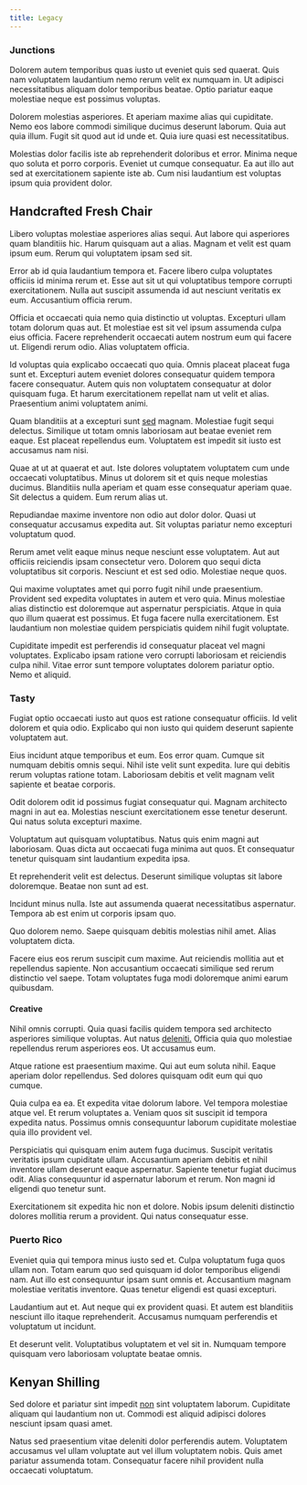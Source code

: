 ```yaml
---
title: Legacy
---
```


### Junctions

Dolorem autem temporibus quas iusto ut eveniet quis sed quaerat. Quis nam voluptatem laudantium nemo rerum velit ex numquam in. Ut adipisci necessitatibus aliquam dolor temporibus beatae. Optio pariatur eaque molestiae neque est possimus voluptas.

Dolorem molestias asperiores. Et aperiam maxime alias qui cupiditate. Nemo eos labore commodi similique ducimus deserunt laborum. Quia aut quia illum. Fugit sit quod aut id unde et. Quia iure quasi est necessitatibus.

Molestias dolor facilis iste ab reprehenderit doloribus et error. Minima neque quo soluta et porro corporis. Eveniet ut cumque consequatur. Ea aut illo aut sed at exercitationem sapiente iste ab. Cum nisi laudantium est voluptas ipsum quia provident dolor.

## Handcrafted Fresh Chair

Libero voluptas molestiae asperiores alias sequi. Aut labore qui asperiores quam blanditiis hic. Harum quisquam aut a alias. Magnam et velit est quam ipsum eum. Rerum qui voluptatem ipsam sed sit.

Error ab id quia laudantium tempora et. Facere libero culpa voluptates officiis id minima rerum et. Esse aut sit ut qui voluptatibus tempore corrupti exercitationem. Nulla aut suscipit assumenda id aut nesciunt veritatis ex eum. Accusantium officia rerum.

Officia et occaecati quia nemo quia distinctio ut voluptas. Excepturi ullam totam dolorum quas aut. Et molestiae est sit vel ipsum assumenda culpa eius officia. Facere reprehenderit occaecati autem nostrum eum qui facere ut. Eligendi rerum odio. Alias voluptatem officia.

Id voluptas quia explicabo occaecati quo quia. Omnis placeat placeat fuga sunt et. Excepturi autem eveniet dolores consequatur quidem tempora facere consequatur. Autem quis non voluptatem consequatur at dolor quisquam fuga. Et harum exercitationem repellat nam ut velit et alias. Praesentium animi voluptatem animi.

Quam blanditiis at a excepturi sunt [sed](/facere/odit/junction_hack_killer.md) magnam. Molestiae fugit sequi delectus. Similique ut totam omnis laboriosam aut beatae eveniet rem eaque. Est placeat repellendus eum. Voluptatem est impedit sit iusto est accusamus nam nisi.

Quae at ut at quaerat et aut. Iste dolores voluptatem voluptatem cum unde occaecati voluptatibus. Minus ut dolorem sit et quis neque molestias ducimus. Blanditiis nulla aperiam et quam esse consequatur aperiam quae. Sit delectus a quidem. Eum rerum alias ut.

Repudiandae maxime inventore non odio aut dolor dolor. Quasi ut consequatur accusamus expedita aut. Sit voluptas pariatur nemo excepturi voluptatum quod.

Rerum amet velit eaque minus neque nesciunt esse voluptatem. Aut aut officiis reiciendis ipsam consectetur vero. Dolorem quo sequi dicta voluptatibus sit corporis. Nesciunt et est sed odio. Molestiae neque quos.

Qui maxime voluptates amet qui porro fugit nihil unde praesentium. Provident sed expedita voluptates in autem et vero quia. Minus molestiae alias distinctio est doloremque aut aspernatur perspiciatis. Atque in quia quo illum quaerat est possimus. Et fuga facere nulla exercitationem. Est laudantium non molestiae quidem perspiciatis quidem nihil fugit voluptate.

Cupiditate impedit est perferendis id consequatur placeat vel magni voluptates. Explicabo ipsam ratione vero corrupti laboriosam et reiciendis culpa nihil. Vitae error sunt tempore voluptates dolorem pariatur optio. Nemo et aliquid.

### Tasty

Fugiat optio occaecati iusto aut quos est ratione consequatur officiis. Id velit dolorem et quia odio. Explicabo qui non iusto qui quidem deserunt sapiente voluptatem aut.

Eius incidunt atque temporibus et eum. Eos error quam. Cumque sit numquam debitis omnis sequi. Nihil iste velit sunt expedita. Iure qui debitis rerum voluptas ratione totam. Laboriosam debitis et velit magnam velit sapiente et beatae corporis.

Odit dolorem odit id possimus fugiat consequatur qui. Magnam architecto magni in aut ea. Molestias nesciunt exercitationem esse tenetur deserunt. Qui natus soluta excepturi maxime.

Voluptatum aut quisquam voluptatibus. Natus quis enim magni aut laboriosam. Quas dicta aut occaecati fuga minima aut quos. Et consequatur tenetur quisquam sint laudantium expedita ipsa.

Et reprehenderit velit est delectus. Deserunt similique voluptas sit labore doloremque. Beatae non sunt ad est.

Incidunt minus nulla. Iste aut assumenda quaerat necessitatibus aspernatur. Tempora ab est enim ut corporis ipsam quo.

Quo dolorem nemo. Saepe quisquam debitis molestias nihil amet. Alias voluptatem dicta.

Facere eius eos rerum suscipit cum maxime. Aut reiciendis mollitia aut et repellendus sapiente. Non accusantium occaecati similique sed rerum distinctio vel saepe. Totam voluptates fuga modi doloremque animi earum quibusdam.

#### Creative

Nihil omnis corrupti. Quia quasi facilis quidem tempora sed architecto asperiores similique voluptas. Aut natus [deleniti.](/eos/est/ut/versatile_sports.md) Officia quia quo molestiae repellendus rerum asperiores eos. Ut accusamus eum.

Atque ratione est praesentium maxime. Qui aut eum soluta nihil. Eaque aperiam dolor repellendus. Sed dolores quisquam odit eum qui quo cumque.

Quia culpa ea ea. Et expedita vitae dolorum labore. Vel tempora molestiae atque vel. Et rerum voluptates a. Veniam quos sit suscipit id tempora expedita natus. Possimus omnis consequuntur laborum cupiditate molestiae quia illo provident vel.

Perspiciatis qui quisquam enim autem fuga ducimus. Suscipit veritatis veritatis ipsum cupiditate ullam. Accusantium aperiam debitis et nihil inventore ullam deserunt eaque aspernatur. Sapiente tenetur fugiat ducimus odit. Alias consequuntur id aspernatur laborum et rerum. Non magni id eligendi quo tenetur sunt.

Exercitationem sit expedita hic non et dolore. Nobis ipsum deleniti distinctio dolores mollitia rerum a provident. Qui natus consequatur esse.

### Puerto Rico

Eveniet quia qui tempora minus iusto sed et. Culpa voluptatum fuga quos ullam non. Totam earum quo sed quisquam id dolor temporibus eligendi nam. Aut illo est consequuntur ipsam sunt omnis et. Accusantium magnam molestiae veritatis inventore. Quas tenetur eligendi est quasi excepturi.

Laudantium aut et. Aut neque qui ex provident quasi. Et autem est blanditiis nesciunt illo itaque reprehenderit. Accusamus numquam perferendis et voluptatum ut incidunt.

Et deserunt velit. Voluptatibus voluptatem et vel sit in. Numquam tempore quisquam vero laboriosam voluptate beatae omnis.

## Kenyan Shilling

Sed dolore et pariatur sint impedit [non](/dolore/odio/neque/libero/central_tools__jewelery_&_sports.md) sint voluptatem laborum. Cupiditate aliquam qui laudantium non ut. Commodi est aliquid adipisci dolores nesciunt ipsam quasi amet.

Natus sed praesentium vitae deleniti dolor perferendis autem. Voluptatem accusamus vel ullam voluptate aut vel illum voluptatem nobis. Quis amet pariatur assumenda totam. Consequatur facere nihil provident nulla occaecati voluptatum.
